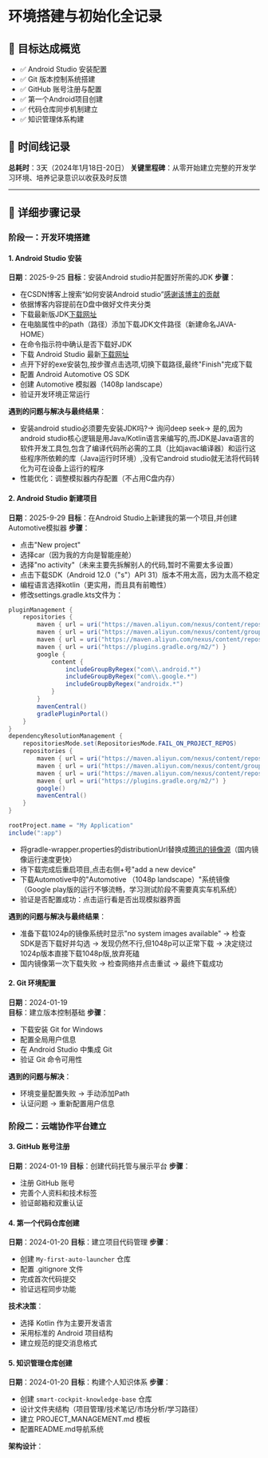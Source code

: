 # 环境搭建与初始化全记录

## 🎯 目标达成概览
- ✅ Android Studio 安装配置
- ✅ Git 版本控制系统搭建  
- ✅ GitHub 账号注册与配置
- ✅ 第一个Android项目创建
- ✅ 代码仓库同步机制建立
- ✅ 知识管理体系构建

## 📅 时间线记录
**总耗时**：3天（2024年1月18日-20日）
**关键里程碑**：从零开始建立完整的开发学习环境、培养记录意识以收获及时反馈

---

## 🔧 详细步骤记录

### 阶段一：开发环境搭建

#### 1. Android Studio 安装    
**日期**：2025-9-25
**目标**：安装Android studio并配置好所需的JDK
**步骤**：
- 在CSDN博客上搜索“如何安装Android studio”[感谢该博主的贡献](https://blog.csdn.net/2301_80035882/article/details/142249097?spm=1001.2014.3001.5506)
- 依据博客内容提前在D盘中做好文件夹分类
- 下载最新版JDK[下载网址](https://www.oracle.com/)
- 在电脑属性中的path（路径）添加下载JDK文件路径（新建命名JAVA-HOME）
- 在命令指示符中确认是否下载好JDK
- 下载 Android Studio 最新[下载网址](https://developer.android.google.cn/studio?hl=en)
- 点开下好的exe安装包,按步骤点击选项,切换下载路径,最终"Finish"完成下载
- 配置 Android Automotive OS SDK
- 创建 Automotive 模拟器（1408p landscape）
- 验证开发环境正常运行

**遇到的问题与解决与最终结果**：
- 安装android studio必须要先安装JDK吗?→ 询问deep seek→ 是的,因为android studio核心逻辑是用Java/Kotlin语言来编写的,而JDK是Java语言的软件开发工具包,包含了编译代码所必需的工具（比如javac编译器）和运行这些程序所依赖的库（Java运行时环境）,没有它android studio就无法将代码转化为可在设备上运行的程序
- 性能优化：调整模拟器内存配置（不占用C盘内存）

#### 2. Android Studio 新建项目    
**日期**：2025-9-29
**目标**：在Android Studio上新建我的第一个项目,并创建Automotive模拟器
**步骤**：
- 点击"New project"
- 选择car（因为我的方向是智能座舱）
- 选择"no activity"（未来主要先拆解别人的代码,暂时不需要太多设置）
- 点击下载SDK（Android 12.0（"s"）API 31）版本不用太高，因为太高不稳定
- 编程语言选择kotlin（更实用，而且具有前瞻性）
- 修改settings.gradle.kts文件为：
```java
pluginManagement {
    repositories {
        maven { url = uri("https://maven.aliyun.com/nexus/content/repositories/google") }
        maven { url = uri("https://maven.aliyun.com/nexus/content/groups/public") }
        maven { url = uri("https://maven.aliyun.com/nexus/content/repositories/jcenter") }
        maven { url = uri("https://plugins.gradle.org/m2/") }
        google {
            content {
                includeGroupByRegex("com\\.android.*")
                includeGroupByRegex("com\\.google.*")
                includeGroupByRegex("androidx.*")
            }
        }
        mavenCentral()
        gradlePluginPortal()
    }
}
dependencyResolutionManagement {
    repositoriesMode.set(RepositoriesMode.FAIL_ON_PROJECT_REPOS)
    repositories {
        maven { url = uri("https://maven.aliyun.com/nexus/content/repositories/google") }
        maven { url = uri("https://maven.aliyun.com/nexus/content/groups/public") }
        maven { url = uri("https://maven.aliyun.com/nexus/content/repositories/jcenter") }
        maven { url = uri("https://plugins.gradle.org/m2/") }
        google()
        mavenCentral()
    }
}
 
rootProject.name = "My Application"
include(":app")
```
- 将gradle-wrapper.properties的distributionUrl替换成[腾讯的镜像源](https://mirrors.cloud.tencent.com/gradle/gradle-8.13-bin.zip)（国内镜像运行速度更快）
- 待下载完成后重启项目,点击右侧+号"add a new device"
- 下载Automotive中的"Automotive （1048p landscape）"系统镜像（Google play版的运行不够流畅，学习测试阶段不需要真实车机系统）
- 验证是否配置成功：点击运行看是否出现模拟器界面

**遇到的问题与解决与最终结果**：
- 准备下载1024p的镜像系统时显示"no system images available" → 检查SDK是否下载好并勾选 → 发现仍然不行,但1048p可以正常下载 → 决定绕过1024p版本直接下载1048p版,放弃死磕
- 国内镜像第一次下载失败 → 检查网络并点击重试 → 最终下载成功

#### 2. Git 环境配置
**日期**：2024-01-19  
**目标**：建立版本控制基础
**步骤**：
- 下载安装 Git for Windows
- 配置全局用户信息
- 在 Android Studio 中集成 Git
- 验证 Git 命令可用性

**遇到的问题与解决**：
- 环境变量配置失败 → 手动添加Path
- 认证问题 → 重新配置用户信息

### 阶段二：云端协作平台建立

#### 3. GitHub 账号注册
**日期**：2024-01-19
**目标**：创建代码托管与展示平台
**步骤**：
- 注册 GitHub 账号
- 完善个人资料和技术标签
- 验证邮箱和双重认证

#### 4. 第一个代码仓库创建
**日期**：2024-01-20
**目标**：建立项目代码管理
**步骤**：
- 创建 `My-first-auto-launcher` 仓库
- 配置 .gitignore 文件
- 完成首次代码提交
- 验证远程同步功能

**技术决策**：
- 选择 Kotlin 作为主要开发语言
- 采用标准的 Android 项目结构
- 建立规范的提交消息格式

#### 5. 知识管理仓库创建  
**日期**：2024-01-20
**目标**：构建个人知识体系
**步骤**：
- 创建 `smart-cockpit-knowledge-base` 仓库
- 设计文件夹结构（项目管理/技术笔记/市场分析/学习路径）
- 建立 PROJECT_MANAGEMENT.md 模板
- 配置README.md导航系统

**架构设计**：

